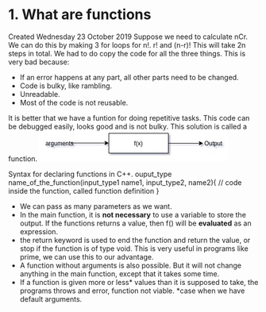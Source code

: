 # 1. What are functions

Created Wednesday 23 October 2019
Suppose we need to calculate nCr. We can do this by making 3 for loops for n!. r! and (n-r)!
This will take 2n steps in total. We had to do copy the code for all the three things.
This is very bad because:

- If an error happens at any part, all other parts need to be changed.
- Code is bulky, like rambling.
- Unreadable.
- Most of the code is not reusable.

It is better that we have a funtion for doing repetitive tasks. This code can be debugged easily, looks good and is not bulky.
This solution is called a function.
![](/assets/1._What_are_functions-image-1.jpg)

Syntax for declaring functions in C++.
ouput_type name_of_the_function(input_type1 name1, input_type2, name2){
// code inside the function, called function definition
}

- We can pass as many parameters as we want.
- In the main function, it is **not necessary** to use a variable to store the output. If the functions returns a value, then f() will be **evaluated** as an expression.
- the return keyword is used to end the function and return the value, or stop if the function is of type void. This is very useful in programs like prime, we can use this to our advantage.
- A function without arguments is also possible. But it will not change anything in the main function, except that it takes some time.
- If a function is given more or less* values than it is supposed to take, the programs throws and error, function not viable. *case when we have default arguments.
